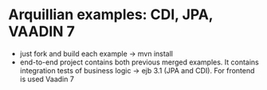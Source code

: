Arquillian examples: CDI, JPA, VAADIN 7
=======

* just fork and build each example -> mvn install
* end-to-end project contains both previous merged examples. It contains integration tests of business logic -> ejb 3.1 (JPA and CDI). For frontend is used Vaadin 7